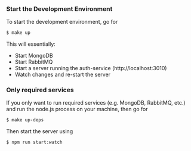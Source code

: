 

### Start the Development Environment

To start the development environment, go for

```sh
$ make up
```

This will essentially:

- Start MongoDB
- Start RabbitMQ
- Start a server running the auth-service (http://localhost:3010)
- Watch changes and re-start the server


### Only required services

If you only want to run required services (e.g. MongoDB, RabbitMQ, etc.) and run the node.js process on your machine, then go for

```sh
$ make up-deps
```

Then start the server using

```sh
$ npm run start:watch
```